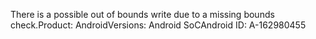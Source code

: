 There is a possible out of bounds write due to a missing bounds check.Product: AndroidVersions: Android SoCAndroid ID: A-162980455
